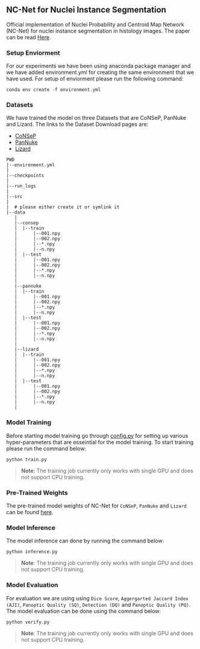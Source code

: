 ## NC-Net for Nuclei Instance Segmentation

Official implementation of Nuclei Probability and Centroid Map Network (NC-Net) for nuclei instance segmentation in histology images. The paper can be read [Here](https://link.springer.com/article/10.1007/s00521-023-08503-2).

### Setup Enviorment
For our experiments we have been using anaconda package manager and we have added environment.yml for creating the same environment that we have used. For setup of enviorment please run the following command:
```console
conda env create -f environment.yml
```

### Datasets
We have trained the model on three Datasets that are CoNSeP, PanNuke and Lizard. The links to the Dataset Download pages are:
- [CoNSeP](https://warwick.ac.uk/fac/cross_fac/tia/data/hovernet/)
- [PanNuke](https://warwick.ac.uk/fac/cross_fac/tia/data/pannuke)
- [Lizard](https://warwick.ac.uk/fac/cross_fac/tia/data/lizard)

```
PWD
|--environment.yml 
|
|--checkpoints
|
|--run_logs
|
|--src
|
|  # please either create it or symlink it
|--data 
   |
   |--consep
   |  |--train
   |      |--001.npy
   |      |--002.npy
   |      |--*.npy
   |      |--n.npy
   |  |--test
   |      |--001.npy
   |      |--002.npy
   |      |--*.npy
   |      |--n.npy
   |
   |--pannuke
   |  |--train
   |      |--001.npy
   |      |--002.npy
   |      |--*.npy
   |      |--n.npy
   |  |--test
   |      |--001.npy
   |      |--002.npy
   |      |--*.npy
   |      |--n.npy
   |
   |--lizard
   |  |--train
   |      |--001.npy
   |      |--002.npy
   |      |--*.npy
   |      |--n.npy
   |  |--test
   |      |--001.npy
   |      |--002.npy
   |      |--*.npy
   |      |--n.npy
   |

```

### Model Training
Before starting model training go through [config.py](./config.py) for setting up various hyper-parameters that are esseintial for the model training. To start training please run the command below:
```console
python train.py
```
> **Note**: The training job currently only works with single GPU and does not support CPU training.

### Pre-Trained Weights
The pre-trained model weights of NC-Net for ```CoNSeP```, ```PanNuke``` and ```Lizard``` can be found [here]([https://drive.google.com/drive/u/4/folders/1bndhWtwgsQLrNvupEpZqG9mEDWaWx89t](https://nustedupk0-my.sharepoint.com/:f:/g/personal/srashid_dphd19seecs_student_nust_edu_pk/Einy-z7qkNdJiHhdK7MvSi4BmgkeQ8Mt9G4pmwIaEnceVA?e=RWBiZe)).

### Model Inference
The model inference can done by running the command below:
```console
python inference.py
```
> **Note**: The training job currently only works with single GPU and does not support CPU training.

### Model Evaluation
For evaluation we are using using ```Dice Score```, ```Aggergarted Jaccard Index (AJI)```, ```Panoptic Quality (SQ)```, ```Detection (DQ)``` and ```Panoptic Quality (PQ)```. The model evaluation can be done using the command below:
```console
python verify.py
```
> **Note**: The training job currently only works with single GPU and does not support CPU training.
